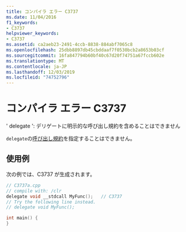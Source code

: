 ```yaml
---
title: コンパイラ エラー C3737
ms.date: 11/04/2016
f1_keywords:
- C3737
helpviewer_keywords:
- C3737
ms.assetid: ca2aeb23-2491-4ccb-8838-884abf7065c8
ms.openlocfilehash: 25dbb8897db45cbddaaf7f0530bcb2a8653b03cf
ms.sourcegitcommit: 16fa847794b60bf40c67d20f74751a67fccb602e
ms.translationtype: MT
ms.contentlocale: ja-JP
ms.lasthandoff: 12/03/2019
ms.locfileid: "74752796"
---
```

# <a name="compiler-error-c3737"></a>コンパイラ エラー C3737

' delegate ': デリゲートに明示的な呼び出し規約を含めることはできません

`delegate`の[呼び出し規約](../../cpp/calling-conventions.md)を指定することはできません。

## <a name="example"></a>使用例

次の例では、C3737 が生成されます。

```cpp
// C3737a.cpp
// compile with: /clr
delegate void __stdcall MyFunc();   // C3737
// Try the following line instead.
// delegate void MyFunc();

int main() {
}
```
